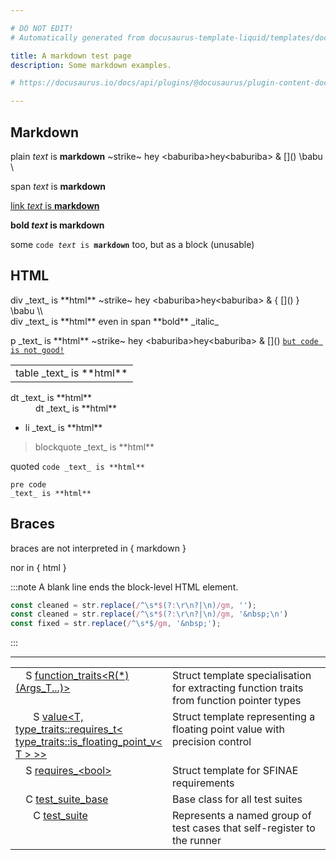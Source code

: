 ```yaml
---

# DO NOT EDIT!
# Automatically generated from docusaurus-template-liquid/templates/docusaurus.

title: A markdown test page
description: Some markdown examples.

# https://docusaurus.io/docs/api/plugins/@docusaurus/plugin-content-docs#markdown-front-matter

---
```


## Markdown

plain _text_ is **markdown** ~strike~ <baburiba>hey</baburiba> &lt;baburiba&gt;hey&lt;baburiba&gt; &amp; \[\]() \babu \\

<span>span _text_ is **markdown** </span>

<a href="xyz">link _text_ is **markdown**</a>

<b>bold _text_ is **markdown**</b>

some <code>code _text_ is **markdown**</code> too, but as a block (unusable)


## HTML


<div>div _text_ is **html** ~strike~ <baburiba>hey</baburiba> &lt;baburiba&gt;hey&lt;baburiba&gt; &amp; { []() } \babu \\</div>
<div>div _text_ is **html** even in <span>span **bold** _italic_</span></div>

<p>p _text_ is **html** ~strike~ <baburiba>hey</baburiba> &lt;baburiba&gt;hey&lt;baburiba&gt; &amp; []() <code><a href="bbb">but code is not good!</a></code></p>


<table><tr><td>table _text_ is **html**</td></tr></table>

<dl>
<dt>dt _text_ is **html**<dt>
<dd>dt _text_ is **html**</dd>
</dl>

<ul>
<li>li _text_ is **html**</li>
</ul>

<blockquote>
blockquote _text_ is **html**
</blockquote>

quoted `code _text_ is **html**`

<pre><code>pre code
_text_ is **html**</code></pre>

## Braces

braces are not interpreted in { markdown }
<div>nor in { html }</div>

:::note
A blank line ends the block-level HTML element.

```js
const cleaned = str.replace(/^\s*$(?:\r\n?|\n)/gm, '');
const cleaned = str.replace(/^\s*$(?:\r\n?|\n)/gm, '&nbsp;\n')
const fixed = str.replace(/^\s*$/gm, '&nbsp;');
```
:::

---


  <table class="testTreeTable">
    <colgroup>
      <col style="width: 40%;"><col>
    </colgroup>
    <tbody>
      <tr class="testTreeItem">
        <td class="testTreeItemLeft" valign="top" style="text-align: left;">
          <span style="width: 12px; display: inline-block;"></span>
          <span class="testTreeIconBox"><span class="doxyTreeIcon">S</span></span>
          <a
            href="/micro-test-plus-xpack/docs/api/structs/micro-os-plus/micro-test-plus/type-traits/function-traits-c8ae4832b74f8fe701e29e20410c0d5a/">function_traits&lt;R(*)(Args_T...)&gt;</a>
        </td>
        <td class="testTreeItemRight" valign="top" style="text-align: left;">
          Struct template specialisation for extracting function traits from function pointer types
        </td>
      </tr>
      <tr class="testTreeItem">
        <td class="testTreeItemLeft" valign="top" style="text-align: left;">
          <span style="width: 24px; display: inline-block;"></span>
          <span class="testTreeIconBox"><span class="doxyTreeIcon">S</span></span>
          <a
            href="/micro-test-plus-xpack/docs/api/structs/micro-os-plus/micro-test-plus/type-traits/value-dae7771377f0087abbec46abf87b329e/">value&lt;T,
            type_traits::requires_t&lt; type_traits::is_floating_point_v&lt; T &gt; &gt;&gt;</a>
        </td>
        <td class="testTreeItemRight" valign="top" style="text-align: left;">
          Struct template representing a floating point value with precision control
        </td>
      </tr>
      <tr class="testTreeItem">
        <td class="testTreeItemLeft" valign="top" style="text-align: left;">
          <span style="width: 12px; display: inline-block;"></span>
          <span class="testTreeIconBox"><span class="doxyTreeIcon">S</span></span>
          <a
            href="/micro-test-plus-xpack/docs/api/structs/micro-os-plus/micro-test-plus/type-traits/requires-/">requires_&lt;bool&gt;</a>
        </td>
        <td class="testTreeItemRight" valign="top" style="text-align: left;">
          Struct template for SFINAE requirements
        </td>
      </tr>
      <tr class="testTreeItem">
        <td class="testTreeItemLeft" valign="top" style="text-align: left;">
          <span style="width: 12px; display: inline-block;"></span>
          <span class="testTreeIconBox"><span class="doxyTreeIcon">C</span></span>
          <a
            href="/micro-test-plus-xpack/docs/api/classes/micro-os-plus/micro-test-plus/test-suite-base/">test_suite_base</a>
        </td>
        <td class="testTreeItemRight" valign="top" style="text-align: left;">
          Base class for all test suites
        </td>
      </tr>
      <tr class="testTreeItem">
        <td class="testTreeItemLeft" valign="top" style="text-align: left;">
          <span style="width: 24px; display: inline-block;"></span>
          <span class="testTreeIconBox"><span class="doxyTreeIcon">C</span></span>
          <a href="/micro-test-plus-xpack/docs/api/classes/micro-os-plus/micro-test-plus/test-suite/">test_suite</a>
        </td>
        <td class="testTreeItemRight" valign="top" style="text-align: left;">
          Represents a named group of test cases that self-register to the runner
        </td>
      </tr>
    </tbody>
  </table>
